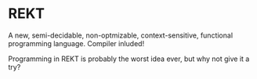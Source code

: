 # REKT
A new, semi-decidable, non-optmizable, context-sensitive, functional programming language. Compiler inluded!

Programming in REKT is probably the worst idea ever, but why not give it a try?
